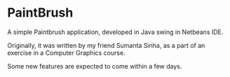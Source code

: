 PaintBrush
==========

A simple Paintbrush application, developed in Java swing in Netbeans IDE.

Originally, it was written by my friend Sumanta Sinha, as a part of an exercise in a Computer Graphics
course.

Some new features are expected to come within a few days.
